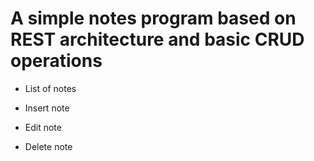 # A simple notes program based on REST architecture and basic CRUD operations

- List of notes

- Insert note

- Edit note

- Delete note